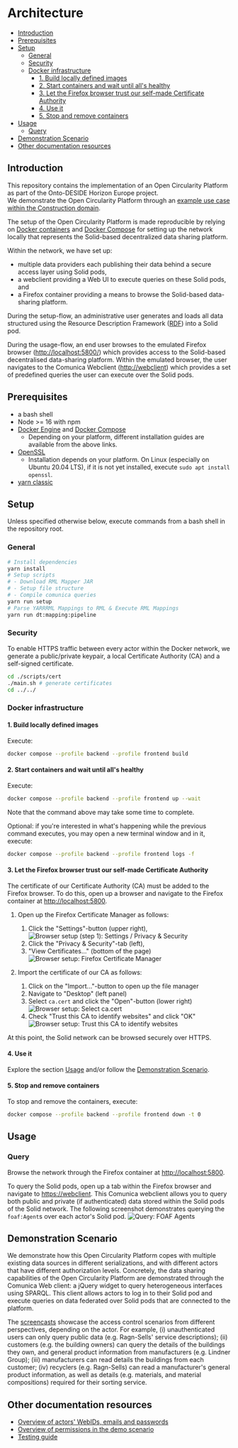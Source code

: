 <!-- omit in toc -->
# Architecture

- [Introduction](#introduction)
- [Prerequisites](#prerequisites)
- [Setup](#setup)
  - [General](#general)
  - [Security](#security)
  - [Docker infrastructure](#docker-infrastructure)
    - [1. Build locally defined images](#1-build-locally-defined-images)
    - [2. Start containers and wait until all's healthy](#2-start-containers-and-wait-until-alls-healthy)
    - [3. Let the Firefox browser trust our self-made Certificate Authority](#3-let-the-firefox-browser-trust-our-self-made-certificate-authority)
    - [4. Use it](#4-use-it)
    - [5. Stop and remove containers](#5-stop-and-remove-containers)
- [Usage](#usage)
  - [Query](#query)
- [Demonstration Scenario](#demonstration-scenario)
- [Other documentation resources](#other-documentation-resources)

## Introduction

This repository contains the implementation
of an Open Circularity Platform as part of the Onto-DESIDE Horizon Europe project.</br>
We demonstrate the Open Circularity Platform through an [example use case within the Construction domain](./doc/construction-use-case.md).

The setup of the Open Circularity Platform is made reproducible by relying on [Docker containers](https://www.docker.com/resources/what-container/) and
[Docker Compose](https://docs.docker.com/compose/) for setting up the network locally
that represents the Solid-based decentralized data sharing platform.

Within the network, we have set up:

- multiple data providers each publishing their data behind a secure access layer using Solid pods,
- a webclient providing a Web UI to execute queries on these Solid pods, and
- a Firefox container providing a means to browse the Solid-based data-sharing platform.
 
During the setup-flow, an administrative user generates and loads all data structured using the Resource Description Framework ([RDF](https://www.w3.org/TR/rdf11-primer/)) into a Solid pod.

During the usage-flow, an end user browses to the emulated Firefox browser (<http://localhost:5800/>)
which provides access to the Solid-based decentralised data-sharing platform.
Within the emulated browser, the user navigates to the Comunica Webclient (<http://webclient>)
which provides a set of predefined queries the user can execute over the Solid pods. 

## Prerequisites

- a bash shell
- Node >= 16 with npm
- [Docker Engine](https://docs.docker.com/engine/) and [Docker Compose](https://docs.docker.com/compose/)
    - Depending on your platform, different installation guides are available from the above links.
- [OpenSSL](https://www.openssl.org/source/)
    - Installation depends on your platform. On Linux (especially on Ubuntu 20.04 LTS), if it is not yet installed, execute `sudo apt install openssl`.
- [yarn classic](https://classic.yarnpkg.com/lang/en/)
 
## Setup

Unless specified otherwise below, execute commands from a bash shell in the repository root.

### General

```bash
# Install dependencies
yarn install
# Setup scripts
# - Download RML Mapper JAR
# - Setup file structure
# - Compile comunica queries
yarn run setup
# Parse YARRRML Mappings to RML & Execute RML Mappings
yarn run dt:mapping:pipeline
```

### Security

To enable HTTPS traffic between every actor within the Docker network,
we generate a public/private keypair, a local Certificate Authority (CA) and a self-signed certificate.

```bash
cd ./scripts/cert
./main.sh # generate certificates
cd ../../
```

### Docker infrastructure

#### 1. Build locally defined images

Execute:

```bash
docker compose --profile backend --profile frontend build
```

#### 2. Start containers and wait until all's healthy

Execute:

```bash
docker compose --profile backend --profile frontend up --wait
```

Note that the command above may take some time to complete.

Optional: if you're interested in what's happening while the previous command executes, you may open a new terminal window and in it, execute:

```bash
docker compose --profile backend --profile frontend logs -f
```

#### 3. Let the Firefox browser trust our self-made Certificate Authority

The certificate of our Certificate Authority (CA) must be added to the Firefox
browser.
To do this,
open up a browser and navigate to the Firefox container at <http://localhost:5800>.

1. Open up the Firefox Certificate Manager as follows:
   1. Click the "Settings"-button (upper right),
   ![Browser setup (step 1): Settings / Privacy & Security](doc/img/setup-browser-step1.png)
   2. Click the "Privacy & Security"-tab (left),
   3. "View Certificates..." (bottom of the page)
   ![Browser setup: Firefox Certificate Manager](doc/img/setup-browser-step2.png)
  
2. Import the certificate of our CA as follows:
   1. Click on the "Import..."-button to open up the file manager
   2. Navigate to "Desktop" (left panel)
   3. Select `ca.cert` and click the "Open"-button (lower right)
   ![Browser setup: Select `ca.cert`](doc/img/setup-browser-step3.png)
   4. Check "Trust this CA to identify websites" and click "OK"
   ![Browser setup: Trust this CA to identify websites](doc/img/setup-browser-step4.png)

At this point,
the Solid network can be browsed securely over HTTPS.

#### 4. Use it

Explore the section [Usage](#usage) and/or follow the [Demonstration Scenario](#demonstration-scenario).

#### 5. Stop and remove containers

To stop and remove the containers, execute:
```bash
docker compose --profile backend --profile frontend down -t 0
```

## Usage

### Query

Browse the network through the Firefox container at <http://localhost:5800>.

To query the Solid pods,
open up a tab within the Firefox browser and navigate to
<https://webclient>.
This Comunica webclient allows you to query both
public and private (if authenticated) data stored within the Solid pods of the
Solid network.
The following screenshot demonstrates querying the `foaf:Agent`s over each actor's Solid pod.
![Query: FOAF Agents](doc/img/query-agents.png)

## Demonstration Scenario

We demonstrate how this Open Circularity Platform copes with multiple existing
data sources in different serializations,
and with different actors that have different authorization levels.
Concretely, the data sharing capabilities of the Open Circularity Platform
are demonstrated through the Comunica Web client: a jQuery widget to query heterogeneous interfaces using SPARQL.
This client allows actors to log in to their Solid pod and execute queries on data federated over Solid pods that are connected to the platform.

The [screencasts](https://www.youtube.com/playlist?list=PLRjX1hcEWzHCrKURt1XuCoS79I0swX8Bs)
showcase the access control scenarios from different perspectives,
depending on the actor.
For example,
(i) unauthenticated users can only query public data (e.g. Ragn-Sells' service descriptions);
(ii) customers (e.g. the building owners) can query the details of the buildings they own,
and general product information from manufacturers (e.g. Lindner Group);
(iii) manufacturers can read details the buildings from each customer;
(iv) recyclers (e.g. Ragn-Sells) can read a manufacturer's general product information,
as well as details (e.g. materials, and material compositions) required for their sorting service.

## Other documentation resources

- [Overview of actors' WebIDs, emails and passwords](ACTORS_OVERVIEW.md)
- [Overview of permissions in the demo scenario](PERMISSIONS_OVERVIEW.md)
- [Testing guide](TESTING.md)
